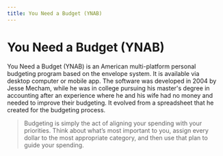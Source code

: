 ```yaml
---
title: You Need a Budget (YNAB)
---
```


# You Need a Budget (YNAB)

You Need a Budget (YNAB) is an American multi-platform personal budgeting program based on the envelope system. It is available via desktop computer or mobile app. The software was developed in 2004 by Jesse Mecham, while he was in college pursuing his master's degree in accounting after an experience where he and his wife had no money and needed to improve their budgeting. It evolved from a spreadsheet that he created for the budgeting process.

> Budgeting is simply the act of aligning your spending with your priorities. Think about what’s most important to you, assign every dollar to the most appropriate category, and then use that plan to guide your spending.
